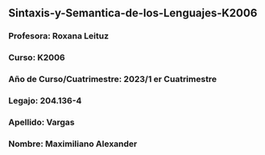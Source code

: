 ## Sintaxis-y-Semantica-de-los-Lenguajes-K2006
### Profesora: Roxana Leituz
### Curso: K2006
### Año de Curso/Cuatrimestre: 2023/1 er Cuatrimestre
### Legajo: 204.136-4
### Apellido: Vargas
### Nombre: Maximiliano Alexander
